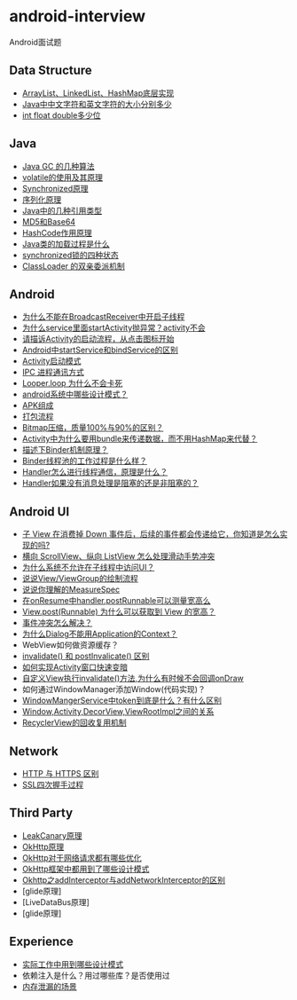 # android-interview
Android面试题

## Data Structure
- [ArrayList、LinkedList、HashMap底层实现](document/datastructure/ArrayList、LinkedList、HashMap底层实现.md)
- [Java中中文字符和英文字符的大小分别多少](document/datastructure/Java中中文字符和英文字符的大小分别多少.md)
- [int float double多少位](document/datastructure/int_float_double多少位.md)

## Java
- [Java GC 的几种算法](document/java/JavaGC.md)
- [volatile的使用及其原理](document/java/volatile的使用及其原理.md)
- [Synchronized原理](document/java/Synchronized原理.md)
- [序列化原理](document/java/序列化原理.md)
- [Java中的几种引用类型](document/java/Java中的几种引用类型.md)
- [MD5和Base64](document/java/MD5和Base64.md)
- [HashCode作用原理](document/java/HashCode作用原理.md)
- [Java类的加载过程是什么](document/java/Java类的加载过程是什么.md)
- [synchronized锁的四种状态](document/java/synchronized锁的四种状态.md)
- [ClassLoader 的双亲委派机制](document/java/ClassLoader的双亲委派机制.md)

## Android
- [为什么不能在BroadcastReceiver中开启子线程](document/android/为什么不能在BroadcastReceiver中开启子线程.md)
- [为什么service里面startActivity抛异常？activity不会](document/android/为什么service里面startActivity抛异常？activity不会.md)
- [请描诉Activity的启动流程，从点击图标开始](document/android/请描诉Activity的启动流程，从点击图标开始.md)
- [Android中startService和bindService的区别](document/android/Android中startService和bindService的区别.md)
- [Activity启动模式](document/android/Activity启动模式.md)
- [IPC 进程通讯方式](document/android/IPC进程通讯方式.md)
- [Looper.loop 为什么不会卡死](document/android/Looper.loop为什么不会卡死.md)
- [android系统中哪些设计模式？](document/android/android系统中哪些设计模式.md)
- [APK组成](document/android/APK组成.md)
- [打包流程](document/android/打包流程.md)
- [Bitmap压缩，质量100%与90%的区别？](document/android/Bitmap压缩质量100与90的区别.md)
- [Activity中为什么要用bundle来传递数据，而不用HashMap来代替？](document/android/Activity中为什么要用bundle来传递数据，而不用HashMap来代替.md)
- [描述下Binder机制原理？](document/android/描述下Binder机制原理.md)
- [Binder线程池的工作过程是什么样？](document/android/Binder线程池的工作过程是什么样.md)
- [Handler怎么进行线程通信，原理是什么？](document/android/Handler怎么进行线程通信，原理是什么.md)
- [Handler如果没有消息处理是阻塞的还是非阻塞的？](document/android/Handler如果没有消息处理是阻塞的还是非阻塞的.md)

## Android UI
- [子 View 在消费掉 Down 事件后，后续的事件都会传递给它，你知道是怎么实现的吗?](document/android/子View在消费掉Down事件后后续的事件都会传递给它你知道是怎么实现的吗.md)
- [横向 ScrollView、纵向 ListView 怎么处理滑动手势冲突](document/android/横向ScrollView纵向ListView怎么处理滑动手势冲突.md)
- [为什么系统不允许在子线程中访问UI？](document/android/为什么系统不允许在子线程中访问UI.md)
- [说说View/ViewGroup的绘制流程](document/android/说说ViewViewGroup的绘制流程.md)
- [说说你理解的MeasureSpec](document/android/说说你理解的MeasureSpec.md)
- [在onResume中handler.postRunnable可以测量宽高么](document/android/在onResume中handler.postRunnable可以测量宽高么.md)
- [View.post(Runnable) 为什么可以获取到 View 的宽高？](document/android/View.post(Runnable)为什么可以获取到View的宽高.md)
- [事件冲突怎么解决？](document/android/事件冲突怎么解决.md)
- [为什么Dialog不能用Application的Context？](document/android/为什么Dialog不能用Application的Context.md)
- WebView如何做资源缓存？
- [invalidate() 和 postInvalicate() 区别](document/android/invalidate和postInvalicate区别.md)
- [如何实现Activity窗口快速变暗](document/android/如何实现Activity窗口快速变暗.md)
- [自定义View执行invalidate()方法,为什么有时候不会回调onDraw](document/android/自定义View执行invalidate方法为什么有时候不会回调onDraw.md)
- 如何通过WindowManager添加Window(代码实现)？
- [WindowMangerService中token到底是什么？有什么区别](document/android/WindowMangerService中token到底是什么.md)
- [Window,Activity,DecorView,ViewRootImpl之间的关系](document/android/WindowActivityDecorViewViewRootImpl之间的关系.md)
- [RecyclerView的回收复用机制](document/android/RecyclerView的回收复用机制.md)

## Network

- [HTTP 与 HTTPS 区别](document/network/HTTP与HTTPS区别.md)
- [SSL四次握手过程](document/network/SSL四次握手过程.md)

## Third Party

- [LeakCanary原理](document/thirdparty/LeakCanary原理.md)
- [OkHttp原理](document/thirdparty/OkHttp原理.md)
- [OkHttp对于网络请求都有哪些优化](document/thirdparty/OkHttp对于网络请求都有哪些优化.md)
- [OkHttp框架中都用到了哪些设计模式](document/thirdparty/OkHttp框架中都用到了哪些设计模式.md)
- [Okhttp之addInterceptor与addNetworkInterceptor的区别](document/thirdparty/Okhttp之addInterceptor与addNetworkInterceptor的区别.md)
- [glide原理]
- [LiveDataBus原理]
- [glide原理]

## Experience
- [实际工作中用到哪些设计模式](document/experience/实际工作中用到哪些设计模式.md)
- 依赖注入是什么？用过哪些库？是否使用过
- [内存泄漏的场景](document/experience/内存泄漏的场景.md)

